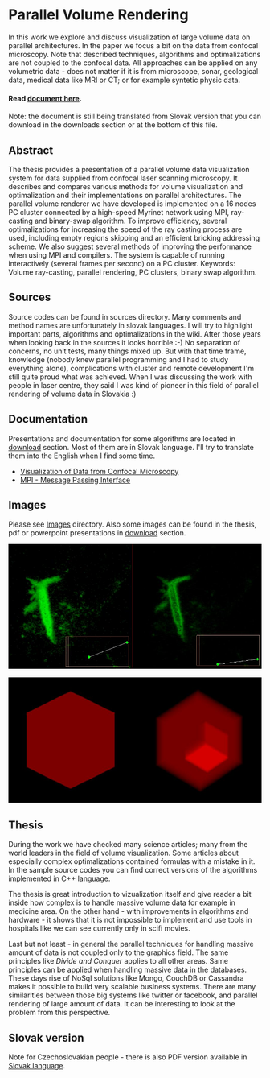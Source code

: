 Parallel Volume Rendering
=========================

In this work we explore and discuss visualization of large volume data on parallel architectures. In the paper we focus a bit on the data from confocal microscopy. Note that described techniques, algorithms and optimalizations are not coupled to the confocal data. All approaches can be applied on any volumetric data - does not matter if it is from microscope, sonar, geological data, medical data like MRI or CT; or for example syntetic physic data.

#### Read [document here](/besnik/parallel-volume-rendering/wiki).

Note: the document is still being translated from Slovak version that you can download in the downloads section or at the bottom of this file.

Abstract
--------
The thesis provides a presentation of a parallel volume data visualization system for data
supplied from confocal laser scanning microscopy. It describes and compares various methods
for volume visualization and optimalization and their implementations on parallel architectures.
The parallel volume renderer we have developed is implemented on a 16 nodes PC cluster
connected by a high-speed Myrinet network using MPI, ray-casting and binary-swap algorithm.
To improve efficiency, several optimalizations for increasing the speed of the ray casting process
are used, including empty regions skipping and an efficient bricking addressing scheme.
We also suggest several methods of improving the performance when using MPI and compilers.
The system is capable of running interactively (several frames per second) on a PC cluster.
Keywords: Volume ray-casting, parallel rendering, PC clusters, binary swap algorithm.

Sources
-------
Source codes can be found in sources directory. Many comments and method names are unfortunately in slovak languages. I will try to highlight important parts, algorithms and optimalizations in the wiki. After those years when looking back in the sources it looks horrible :-) No separation of concerns, no unit tests, many things mixed up. But with that time frame, knowledge (nobody knew parallel programming and I had to study everything alone), complications with cluster and remote development I'm still quite proud what was achieved. When I was discussing the work with people in laser centre, they said I was kind of pioneer in this field of parallel rendering of volume data in Slovakia :)

Documentation
-------------
Presentations and documentation for some algorithms are located in [download](/besnik/parallel-volume-rendering/downloads) section. Most of them are in Slovak language. I'll try to translate them into the English when I find some time.

 * [Visualization of Data from Confocal Microscopy](/downloads/besnik/parallel-volume-rendering/pvr-presentation-18.1.2006.ppt)
 * [MPI - Message Passing Interface](/downloads/besnik/parallel-volume-rendering/MPI-Message_Passing_Interface_en.ppt)

Images
------
Please see [Images](/besnik/parallel-volume-rendering/tree/master/images) directory. Also some images can be found in the thesis, pdf or powerpoint presentations in [download](/besnik/parallel-volume-rendering/downloads) section.

![Comparison of various threshold values by bezier curve editor in the client](https://raw.githubusercontent.com/besnik/parallel-volume-rendering/master/images/comparison-of-bezier-threshold-biological-data.jpg)

![Example of syntetic data cube-in-cube. High versus Low threshold value.](https://raw.githubusercontent.com/besnik/parallel-volume-rendering/master/images/no-threshold-vs-threshold.jpg)

Thesis
------
During the work we have checked many science articles; many from the world leaders in the field of volume visualization. Some articles about especially complex optimalizations contained formulas with a mistake in it. In the sample source codes you can find correct versions of the algorithms implemented in C++ language.

The thesis is great introduction to vizualization itself and give reader a bit inside how complex is to handle massive volume data for example in medicine area. On the other hand - with improvements in algorithms and hardware - it shows that it is not impossible to implement and use tools in hospitals like we can see currently only in scifi movies.

Last but not least - in general the parallel techniques for handling massive amount of data is not coupled only to the graphics field. The same principles like *Divide and Conquer* applies to all other areas. Same principles can be applied when handling massive data in the databases. These days rise of NoSql solutions like Mongo, CouchDB or Cassandra makes it possible to build very scalable business systems. There are many similarities between those big systems like twitter or facebook, and parallel rendering of large amount of data. It can be interesting to look at the problem from this perspective.

Slovak version
--------------
Note for Czechoslovakian people - there is also PDF version available in [Slovak language](/downloads/besnik/parallel-volume-rendering/vizualizacia_dat_z_konfokalneho_mikroskopu-hudak_slavomir.pdf).
